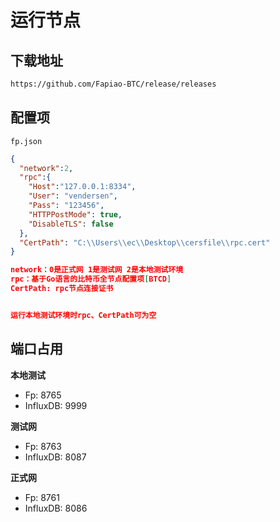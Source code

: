 # 运行节点

## 下载地址

```bash
https://github.com/Fapiao-BTC/release/releases
```

## 配置项
`fp.json`
```json
{
  "network":2,
  "rpc":{
    "Host":"127.0.0.1:8334",
    "User": "vendersen",
    "Pass": "123456",
    "HTTPPostMode": true,
    "DisableTLS": false
  },
  "CertPath": "C:\\Users\\ec\\Desktop\\cersfile\\rpc.cert"
}

network：0是正式网 1是测试网 2是本地测试环境
rpc：基于Go语言的比特币全节点配置项[BTCD]
CertPath: rpc节点连接证书


运行本地测试环境时rpc、CertPath可为空
```

## 端口占用

**本地测试**
 - Fp: 8765
 - InfluxDB: 9999

**测试网**
 - Fp: 8763
 - InfluxDB: 8087

**正式网**
 - Fp: 8761
 - InfluxDB: 8086
